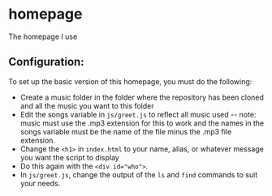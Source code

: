 # homepage
The homepage I use

## Configuration:
To set up the basic version of this homepage, you must do the following:

* Create a music folder in the folder where the repository has been cloned and all the music you want to this folder
* Edit the songs variable in `js/greet.js` to reflect all music used -- note: music must use the .mp3 extension for this to work and the names in the songs variable must be the name of the file minus the .mp3 file extension.
* Change the `<h1>` in `index.html` to your name, alias, or whatever message you want the script to display
* Do this again with the `<div id="who">`.
* In `js/greet.js`, change the output of the `ls` and `find` commands to suit your needs.
